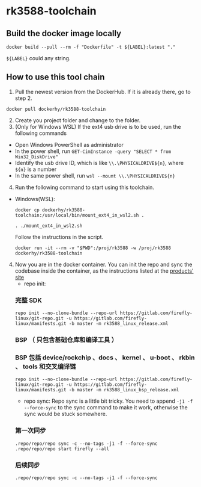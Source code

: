 # rk3588-toolchain
## Build the docker image locally
```
docker build --pull --rm -f "Dockerfile" -t ${LABEL}:latest "."
```
`${LABEL}` could any string.
## How to use this tool chain
1. Pull the newest version from the DockerHub. If it is already there, go to step 2.
  ```
  docker pull dockerhy/rk3588-toolchain
  ```
2. Create you project folder and change to the folder.
3. (Only for Windows WSL) If the ext4 usb drive is to be used, run the following commands
  - Open Windows PowerShell as administrator
  - In the power shell, run `GET-CimInstance -query "SELECT * from Win32_DiskDrive"`
  - Identify the usb drive ID, which is like `\\.\PHYSICALDRIVE${n}`, where `${n}` is a number
  - In the same power shell, run `wsl --mount \\.\PHYSICALDRIVE${n}`
4. Run the following command to start using this toolchain.
  - Windows(WSL):
    ```
    docker cp dockerhy/rk3588-toolchain:/usr/local/bin/mount_ext4_in_wsl2.sh .
    ```
    ```
    . ./mount_ext4_in_wsl2.sh
    ```
    Follow the instructions in the script.
    ```
    docker run -it --rm -v "$PWD":/proj/rk3588 -w /proj/rk3588 dockerhy/rk3588-toolchain
    ```
4. Now you are in the docker container. You can init the repo and sync the codebase inside the container, as the instructions listed at the [products' site](https://wiki.t-firefly.com/zh_CN/Core-3588SJD4/linux_compile.html?highlight=docker#chu-shi-hua-cang-ku)
   - repo init:
    ### 完整 SDK
    ```
    repo init --no-clone-bundle --repo-url https://gitlab.com/firefly-linux/git-repo.git -u https://gitlab.com/firefly-linux/manifests.git -b master -m rk3588_linux_release.xml
    ```
    ### BSP （ 只包含基础仓库和编译工具 ）
    ### BSP 包括 device/rockchip 、docs 、 kernel 、 u-boot 、 rkbin 、 tools 和交叉编译链
    ```
    repo init --no-clone-bundle --repo-url https://gitlab.com/firefly-linux/git-repo.git -u https://gitlab.com/firefly-linux/manifests.git -b master -m rk3588_linux_bsp_release.xml
    ```
   - repo sync:
     Repo sync is a little bit tricky. You need to append `-j1 -f --force-sync` to the sync command to make it work, otherwise the sync would be stuck somewhere.
    ### 第一次同步
    ```
    .repo/repo/repo sync -c --no-tags -j1 -f --force-sync
    .repo/repo/repo start firefly --all
    ```
    ### 后续同步
    ```
    .repo/repo/repo sync -c --no-tags -j1 -f --force-sync
    ```
